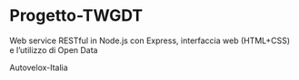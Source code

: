 # Progetto-TWGDT

Web service RESTful in Node.js con Express, interfaccia web (HTML+CSS) e l’utilizzo di Open Data

Autovelox-Italia